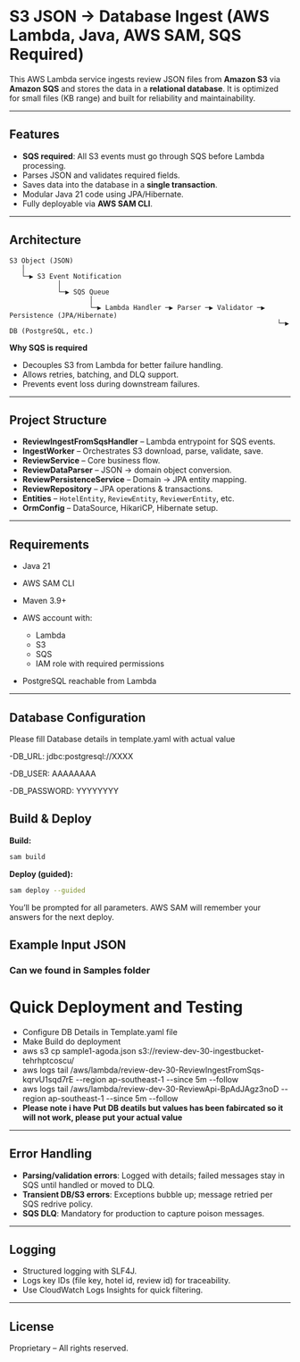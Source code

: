 # S3 JSON → Database Ingest (AWS Lambda, Java, AWS SAM, SQS Required)

This AWS Lambda service ingests review JSON files from **Amazon S3** via **Amazon SQS** and stores the data in a **relational database**.
It is optimized for small files (KB range) and built for reliability and maintainability.

---

## Features

* **SQS required**: All S3 events must go through SQS before Lambda processing.
* Parses JSON and validates required fields.
* Saves data into the database in a **single transaction**.
* Modular Java 21 code using JPA/Hibernate.
* Fully deployable via **AWS SAM CLI**.

---

## Architecture

```
S3 Object (JSON)
   │
   └─▶ S3 Event Notification
            │
            └─▶ SQS Queue
                    │
                    └─▶ Lambda Handler ─▶ Parser ─▶ Validator ─▶ Persistence (JPA/Hibernate)
                                                                   └─▶ DB (PostgreSQL, etc.)
```

**Why SQS is required**

* Decouples S3 from Lambda for better failure handling.
* Allows retries, batching, and DLQ support.
* Prevents event loss during downstream failures.

---

## Project Structure

* **ReviewIngestFromSqsHandler** – Lambda entrypoint for SQS events.
* **IngestWorker** – Orchestrates S3 download, parse, validate, save.
* **ReviewService** – Core business flow.
* **ReviewDataParser** – JSON → domain object conversion.
* **ReviewPersistenceService** – Domain → JPA entity mapping.
* **ReviewRepository** – JPA operations & transactions.
* **Entities** – `HotelEntity`, `ReviewEntity`, `ReviewerEntity`, etc.
* **OrmConfig** – DataSource, HikariCP, Hibernate setup.

---

## Requirements

* Java 21
* AWS SAM CLI
* Maven 3.9+
* AWS account with:

  * Lambda
  * S3
  * SQS
  * IAM role with required permissions
* PostgreSQL  reachable from Lambda

---

## Database Configuration

Please fill Database details in template.yaml with actual value

-DB_URL: jdbc:postgresql://XXXX

-DB_USER: AAAAAAAA

-DB_PASSWORD: YYYYYYYY

## Build & Deploy

**Build:**

```bash
sam build
```

**Deploy (guided):**

```bash
sam deploy --guided
```

You’ll be prompted for all parameters. AWS SAM will remember your answers for the next deploy.



## Example Input JSON

### Can we found in Samples folder

# Quick Deployment and Testing
- Configure DB Details in Template.yaml file
- Make Build do deployment
- aws s3 cp sample1-agoda.json s3://review-dev-30-ingestbucket-tehrhptcoscu/
- aws logs tail /aws/lambda/review-dev-30-ReviewIngestFromSqs-kqrvU1sqd7rE --region ap-southeast-1 --since 5m --follow
- aws logs tail /aws/lambda/review-dev-30-ReviewApi-BpAdJAgz3noD --region ap-southeast-1 --since 5m --follow
- **Please note i have Put DB deatils but values has been fabircated so it will not work, please put your actual value**



---

## Error Handling

* **Parsing/validation errors**: Logged with details; failed messages stay in SQS until handled or moved to DLQ.
* **Transient DB/S3 errors**: Exceptions bubble up; message retried per SQS redrive policy.
* **SQS DLQ**: Mandatory for production to capture poison messages.

---

## Logging

* Structured logging with SLF4J.
* Logs key IDs (file key, hotel id, review id) for traceability.
* Use CloudWatch Logs Insights for quick filtering.

---

## License

Proprietary – All rights reserved.


